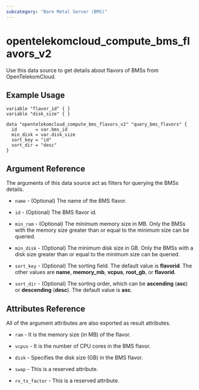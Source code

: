 ```yaml
---
subcategory: "Bare Metal Server (BMS)"
---
```


# opentelekomcloud_compute_bms_flavors_v2

Use this data source to get details about flavors of BMSs from OpenTelekomCloud.

## Example Usage

```hcl
variable "flavor_id" { }
variable "disk_size" { }

data "opentelekomcloud_compute_bms_flavors_v2" "query_bms_flavors" {
  id       = var.bms_id
  min_disk = var.disk_size
  sort_key = "id"
  sort_dir = "desc"
}
```

## Argument Reference

The arguments of this data source act as filters for querying the BMSs details.

* `name` - (Optional) The name of the BMS flavor.

* `id` - (Optional) The BMS flavor id.

* `min_ram` - (Optional) The minimum memory size in MB. Only the BMSs with the memory size greater than or equal to the minimum size can be queried.

* `min_disk` - (Optional) The minimum disk size in GB. Only the BMSs with a disk size greater than or equal to the minimum size can be queried.

* `sort_key` - (Optional) The sorting field. The default value is **flavorid**. The other values are **name**, **memory_mb**, **vcpus**, **root_gb**, or **flavorid**.

* `sort_dir` - (Optional) The sorting order, which can be **ascending** (**asc**) or **descending** (**desc**). The default value is **asc**.

## Attributes Reference

All of the argument attributes are also exported as result attributes.

* `ram` - It is the memory size (in MB) of the flavor.

* `vcpus` - It is the number of CPU cores in the BMS flavor.

* `disk` - Specifies the disk size (GB) in the BMS flavor.

* `swap` - This is a reserved attribute.

* `rx_tx_factor` - This is a reserved attribute.
